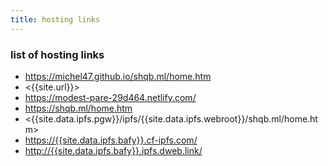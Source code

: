 ```yaml
---
title: hosting links
---
```

### list of hosting links 

* <https://michel47.github.io/shqb.ml/home.htm>
* <{{site.url}}>
* <https://modest-pare-29d464.netlify.com/>
* <https://shqb.ml/home.htm>
* <{{site.data.ipfs.pgw}}/ipfs/{{site.data.ipfs.webroot}}/shqb.ml/home.htm>
* <https://{{site.data.ipfs.bafy}}.cf-ipfs.com/>
* <http://{{site.data.ipfs.bafy}}.ipfs.dweb.link/>

